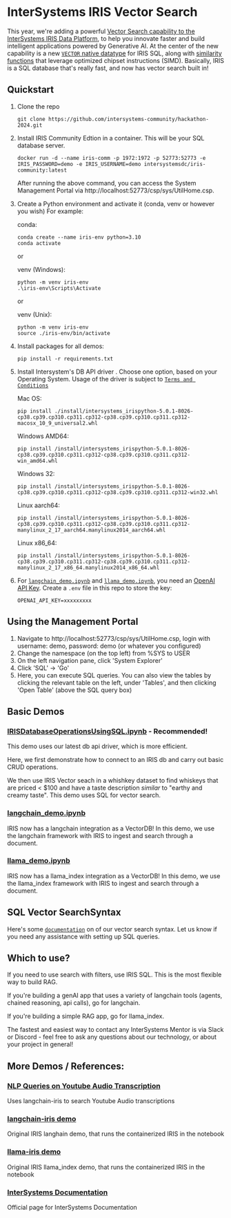 # InterSystems IRIS Vector Search

This year, we're adding a powerful [Vector Search capability to the InterSystems IRIS Data Platform](https://www.intersystems.com/news/iris-vector-search-support-ai-applications/), to help you innovate faster and build intelligent applications powered by Generative AI. At the center of the new capability is a new [`VECTOR` native datatype](https://docs.intersystems.com/iris20241/csp/docbook/DocBook.UI.Page.cls?KEY=RSQL_datatype#RSQL_datatype_vector) for IRIS SQL, along with [similarity functions](https://docs.intersystems.com/iris20241/csp/docbook/Doc.View.cls?KEY=GSQL_vecsearch) that leverage optimized chipset instructions (SIMD). Basically, IRIS is a SQL database that's really fast, and now has vector search built in!


## Quickstart

1. Clone the repo
    ```Shell
    git clone https://github.com/intersystems-community/hackathon-2024.git
    ```


2. Install IRIS Community Edtion in a container. This will be your SQL database server. 
    ```Shell
    docker run -d --name iris-comm -p 1972:1972 -p 52773:52773 -e IRIS_PASSWORD=demo -e IRIS_USERNAME=demo intersystemsdc/iris-community:latest
    ```
   After running the above command, you can access the System Management Portal via http://localhost:52773/csp/sys/UtilHome.csp. 

3. Create a Python environment and activate it (conda, venv or however you wish) For example:
    
    conda:
    ```Shell
    conda create --name iris-env python=3.10
    conda activate
    ```
    or 

    venv (Windows):
    ```Shell
    python -m venv iris-env
    .\iris-env\Scripts\Activate
    ```
    or 

    venv (Unix):
    ```Shell
    python -m venv iris-env
    source ./iris-env/bin/activate
    ```

4. Install packages for all demos:
    ```Shell
    pip install -r requirements.txt
    ```

5. Install Intersystem's DB API driver . Choose one option, based on your Operating System. Usage of the driver is subject to [`Terms and Conditions`](https://www.intersystems.com/IERTU)

    Mac OS:

    ```Shell
    pip install ./install/intersystems_irispython-5.0.1-8026-cp38.cp39.cp310.cp311.cp312-cp38.cp39.cp310.cp311.cp312-macosx_10_9_universal2.whl 
    ```

    Windows AMD64:

    ```Shell
    pip install /install/intersystems_irispython-5.0.1-8026-cp38.cp39.cp310.cp311.cp312-cp38.cp39.cp310.cp311.cp312-win_amd64.whl
    ```

    Windows 32:
    ```Shell
    pip install /install/intersystems_irispython-5.0.1-8026-cp38.cp39.cp310.cp311.cp312-cp38.cp39.cp310.cp311.cp312-win32.whl 
    ```

    Linux aarch64:
    ```Shell
    pip install /install/intersystems_irispython-5.0.1-8026-cp38.cp39.cp310.cp311.cp312-cp38.cp39.cp310.cp311.cp312-manylinux_2_17_aarch64.manylinux2014_aarch64.whl 
    ```

    Linux x86_64:
    ```Shell
    pip install /install/intersystems_irispython-5.0.1-8026-cp38.cp39.cp310.cp311.cp312-cp38.cp39.cp310.cp311.cp312-manylinux_2_17_x86_64.manylinux2014_x86_64.whl
    ```

6. For [`langchain_demo.ipynb`](demo/langchain_demo.ipynb) and [`llama_demo.ipynb`](demo/llama_demo.ipynb), you need an [OpenAI API Key](https://platform.openai.com/api-keys). Create a `.env` file in this repo to store the key:
    ```
    OPENAI_API_KEY=xxxxxxxxx
    ```

## Using the Management Portal

1. Navigate to http://localhost:52773/csp/sys/UtilHome.csp, login with username: demo, password: demo (or whatever you configured)
2. Change the namespace (on the top left) from %SYS to USER
3. On the left navigation pane, click 'System Explorer'
4. Click 'SQL' -> 'Go'
5. Here, you can execute SQL queries. You can also view the tables by clicking the relevant table on the left, under 'Tables', and then clicking 'Open Table' (above the SQL query box)

## Basic Demos

### [IRISDatabaseOperationsUsingSQL.ipynb](demo/IRISDatabaseOperationsUsingSQL.ipynb) - Recommended!

This demo uses our latest db api driver, which is more efficient. 

Here, we first demonstrate how to connect to an IRIS db and carry out basic CRUD operations.

We then use IRIS Vector seach in a whishkey dataset to find whiskeys that are priced < $100 and have a taste description _similar_ to "earthy and creamy taste". This demo uses SQL for vector search.

### [langchain_demo.ipynb](demo/langchain_demo.ipynb)

IRIS now has a langchain integration as a VectorDB! In this demo, we use the langchain framework with IRIS to ingest and search through a document. 

### [llama_demo.ipynb](demo/llama_demo.ipynb)

IRIS now has a llama_index integration as a VectorDB! In this demo, we use the llama_index framework with IRIS to ingest and search through a document. 

## SQL Vector SearchSyntax

Here's some [`documentation`](demo/SQLSyntax.md) on of our vector search syntax. Let us know if you need any assistance with setting up SQL queries.

## Which to use?

If you need to use search with filters, use IRIS SQL. This is the most flexible way to build RAG.

If you're building a genAI app that uses a variety of langchain tools (agents, chained reasoning, api calls), go for langchain. 

If you're building a simple RAG app, go for llama_index.

The fastest and easiest way to contact any InterSystems Mentor is via Slack or Discord - feel free to ask any questions about our technology, or about your project in general!


## More Demos / References:

### [NLP Queries on Youtube Audio Transcription](https://github.com/jrpereirajr/intersystems-iris-notebooks/blob/main/vector/langchain-iris/nlp_queries_on_youtube_audio_transcription_dataset.ipynb)
Uses langchain-iris to search Youtube Audio transcriptions

### [langchain-iris demo](https://github.com/caretdev/langchain-iris/blob/main/demo.ipynb)
Original IRIS langhain demo, that runs the containerized IRIS in the notebook

### [llama-iris demo](https://github.com/caretdev/llama-iris/blob/main/demo.ipynb)
Original IRIS llama_index demo, that runs the containerized IRIS in the notebook

### [InterSystems Documentation](https://docs.intersystems.com/)
Official page for InterSystems Documentation
